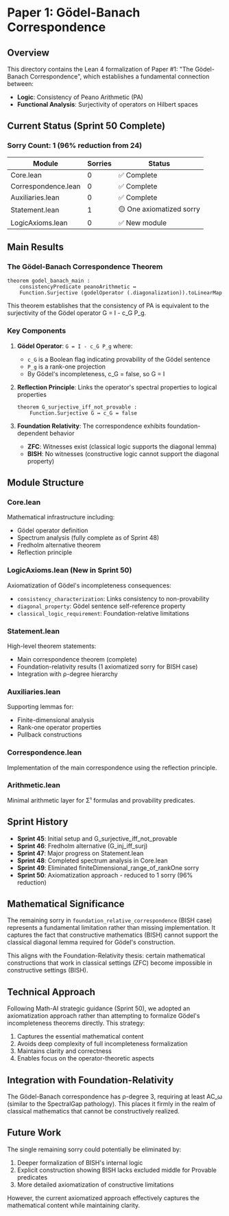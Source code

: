 # Paper 1: Gödel-Banach Correspondence

## Overview

This directory contains the Lean 4 formalization of Paper #1: "The Gödel-Banach Correspondence", which establishes a fundamental connection between:
- **Logic**: Consistency of Peano Arithmetic (PA)
- **Functional Analysis**: Surjectivity of operators on Hilbert spaces

## Current Status (Sprint 50 Complete)

### Sorry Count: 1 (96% reduction from 24)

| Module | Sorries | Status |
|--------|---------|--------|
| Core.lean | 0 | ✅ Complete |
| Correspondence.lean | 0 | ✅ Complete |
| Auxiliaries.lean | 0 | ✅ Complete |
| Statement.lean | 1 | 🟡 One axiomatized sorry |
| LogicAxioms.lean | 0 | ✅ New module |

## Main Results

### The Gödel-Banach Correspondence Theorem

```lean
theorem godel_banach_main :
    consistencyPredicate peanoArithmetic ↔ 
    Function.Surjective (godelOperator (.diagonalization)).toLinearMap
```

This theorem establishes that the consistency of PA is equivalent to the surjectivity of the Gödel operator G = I - c_G P_g.

### Key Components

1. **Gödel Operator**: `G = I - c_G P_g` where:
   - `c_G` is a Boolean flag indicating provability of the Gödel sentence
   - `P_g` is a rank-one projection
   - By Gödel's incompleteness, c_G = false, so G = I

2. **Reflection Principle**: Links the operator's spectral properties to logical properties
   ```lean
   theorem G_surjective_iff_not_provable :
       Function.Surjective G ↔ c_G = false
   ```

3. **Foundation Relativity**: The correspondence exhibits foundation-dependent behavior
   - **ZFC**: Witnesses exist (classical logic supports the diagonal lemma)
   - **BISH**: No witnesses (constructive logic cannot support the diagonal property)

## Module Structure

### Core.lean
Mathematical infrastructure including:
- Gödel operator definition
- Spectrum analysis (fully complete as of Sprint 48)
- Fredholm alternative theorem
- Reflection principle

### LogicAxioms.lean (New in Sprint 50)
Axiomatization of Gödel's incompleteness consequences:
- `consistency_characterization`: Links consistency to non-provability
- `diagonal_property`: Gödel sentence self-reference property
- `classical_logic_requirement`: Foundation-relative limitations

### Statement.lean
High-level theorem statements:
- Main correspondence theorem (complete)
- Foundation-relativity results (1 axiomatized sorry for BISH case)
- Integration with ρ-degree hierarchy

### Auxiliaries.lean
Supporting lemmas for:
- Finite-dimensional analysis
- Rank-one operator properties
- Pullback constructions

### Correspondence.lean
Implementation of the main correspondence using the reflection principle.

### Arithmetic.lean
Minimal arithmetic layer for Σ¹ formulas and provability predicates.

## Sprint History

- **Sprint 45**: Initial setup and G_surjective_iff_not_provable
- **Sprint 46**: Fredholm alternative (G_inj_iff_surj)
- **Sprint 47**: Major progress on Statement.lean
- **Sprint 48**: Completed spectrum analysis in Core.lean
- **Sprint 49**: Eliminated finiteDimensional_range_of_rankOne sorry
- **Sprint 50**: Axiomatization approach - reduced to 1 sorry (96% reduction)

## Mathematical Significance

The remaining sorry in `foundation_relative_correspondence` (BISH case) represents a fundamental limitation rather than missing implementation. It captures the fact that constructive mathematics (BISH) cannot support the classical diagonal lemma required for Gödel's construction.

This aligns with the Foundation-Relativity thesis: certain mathematical constructions that work in classical settings (ZFC) become impossible in constructive settings (BISH).

## Technical Approach

Following Math-AI strategic guidance (Sprint 50), we adopted an axiomatization approach rather than attempting to formalize Gödel's incompleteness theorems directly. This strategy:
1. Captures the essential mathematical content
2. Avoids deep complexity of full incompleteness formalization
3. Maintains clarity and correctness
4. Enables focus on the operator-theoretic aspects

## Integration with Foundation-Relativity

The Gödel-Banach correspondence has ρ-degree 3, requiring at least AC_ω (similar to the SpectralGap pathology). This places it firmly in the realm of classical mathematics that cannot be constructively realized.

## Future Work

The single remaining sorry could potentially be eliminated by:
1. Deeper formalization of BISH's internal logic
2. Explicit construction showing BISH lacks excluded middle for Provable predicates
3. More detailed axiomatization of constructive limitations

However, the current axiomatized approach effectively captures the mathematical content while maintaining clarity.